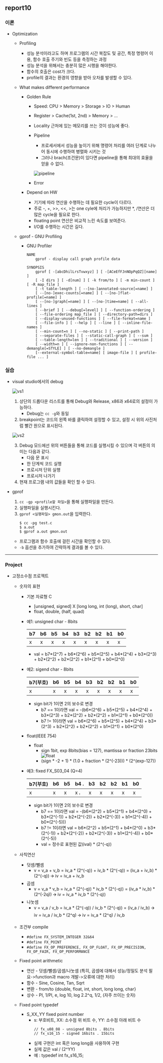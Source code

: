## report10

### 이론
  * Optimization
    * Profiling
      * 성능 분석이라고도 하며 프로그램의 시간 복잡도 및 공간, 특정 명령어 이용, 함수 호출 주기와 빈도 등을 측정하는 과정
      * 성능 분석을 위해서는 충분히 많은 시행을 해야한다.
      * 함수의 호출은 cost가 크다.
      * profile의 결과는 환경의 영향을 받아 오차를 발생할 수 있다.

    * What makes different performance
      * Golden Rule
        * Speed: CPU > Memory > Storage > IO > Human
        * Register > Cache(1st, 2nd) > Memory > ...
        * Locality
          근처에 있는 메모리를 쓰는 것이 성능에 좋다.
        * Pipeline
          * 프로세서에서 성능을 높이기 위해 명령어 처리를 여러 단계로 나누어 동시에 수행하여 병렬화 시키는 것
          * 그러나 brach(조건문)이 있다면 pipeline을 통해 최대의 효율을 얻을 수 없다.

          ![pipeline](../images/pipeline.png)
        * Error

      * Depend on HW
        * 기기에 따라 연산을 수행하는 데 필요한 cycle이 다르다.
        * 주로 -, +, >>, <<, >는 one cyle에 처리가 가능하지만 *, /연산은 더 많은 cycle을 필요로 한다.
        * floating point 연산은 비교적 느린 속도를 보여준다.
        * I/O를 수행하는 시간은 길다.

    * gprof - GNU Profiling
      * GNU Profiler
        ```
        NAME
            gprof - display call graph profile data

        SYNOPSIS
            gprof [ -[abcDhilLrsTvwxyz] ] [ -[ACeEfFJnNOpPqQZ][name] ] 
            [ -I dirs ] [ -d[num] ] [ -k from/to ] [ -m min-count ] [ -R map_file ]
	        [ -t table-length ] [ --[no-]annotated-source[=name] ] 
            [ --[no-]exec-counts[=name] ] [ --[no-]flat-profile[=name] ] 
            [ --[no-]graph[=name] ] [ --[no-]time=name] [ --all-lines ] 
            [ --brief ] [ --debug[=level] ] [ --function-ordering ]
            [ --file-ordering map_file ] [ --directory-path=dirs ]
            [ --display-unused-functions ] [ --file-format=name ]
            [ --file-info ] [ --help ] [ --line ] [ --inline-file-names ]
            [ --min-count=n ] [ --no-static ] [ --print-path ]
            [ --separate-files ] [ --static-call-graph ] [ --sum ]
            [ --table-length=len ] [ --traditional ] [ --version ]
            [ --width=n ] [ --ignore-non-functions ] [ --demangle[=STYLE] ] [ --no-demangle ]
            [--external-symbol-table=name] [ image-file ] [ profile-file ... ]
        ```


### 실습
  * visual studio에서의 debug

    ![vs1](../images/vs1.png)

    1. 상단의 드롭다운 리스트를 통해 Debug와 Release, x86과 x64로의 설정이 가능하다.
        * Debug는 `cc -g`와 동일
    2. breakpoint는 코드의 왼쪽 바를 클릭하여 설정할 수 있고, 설정 시 위의 사진처럼 빨간 원으로 표시된다.

    ![vs2](../images/vs2.png)

    3. Debug 모드에선 위의 버튼들을 통해 코드를 실행시킬 수 있으며 각 버튼의 의미는 다음과 같다.
        * 다음 문 표시
        * 한 단계씩 코드 실행
        * 프로시저 단위 실행
        * 프로시저 나가기
    4. 현재 프로그램 내의 값들을 확인 할 수 있다.
    
  * gprof
    1. `cc -gp <profile할 파일>`을 통해 실행파일을 만든다.
    2. 실행파일을 실행시킨다.
    3. `gprof <실행파일> gmon.out`을 입력한다.
        ```
        $ cc -pg test.c
        $ a.out
        $ gprof a.out gmon.out
        ```
      * 프로그램과 함수 호출에 걸린 시간을 확인할 수 있다.
      * `-b` 옵션을 추가하여 간략하게 결과를 볼 수 있다.


---
### Project
* 고정소수점 프로젝트
  * 숫자의 표현
    * 기본 자료형 C
      * [unsigned, signed] X [long long, int (long), short, char]
      * float, double, (half, quad)
    * 예1: unsigned char - 8bits
      
      |b7|b6|b5|b4|b3|b2|b2|b1|b0|
      |-|-|-|-|-|-|-|-|-|
      |x|x|x|x|x|x|x|x|x|

      * val = b7*(2^7) + b6*(2^6) + b5*(2^5) + b4*(2^4) + b3*(2^3) + b2*(2^2) + b2*(2^2) + b1*(2^1) + b0*(2^0)
    * 예2: sigend char - 8bits
    
      |b7(부호)|b6|b5|b4|b3|b2|b2|b1|b0|
      |-|-|-|-|-|-|-|-|-|
      |x|x|x|x|x|x|x|x|x|

      * sign bit가 1이면 2의 보수로 변경
        * b7 == 1이라면 val = -(b6*(2^6) + b5*(2^5) + b4*(2^4) + b3*(2^3) + b2*(2^2) + b2*(2^2) + b1*(2^1) + b0*(2^0))
        * b7 != 1이라면 val = b6*(2^6) + b5*(2^5) + b4*(2^4) + b3*(2^3) + b2*(2^2) + b2*(2^2) + b1*(2^1) + b0*(2^0)
    * float(IEEE 754)
      * float
        * sign 1bit, exp 8bits(bias = 127), mantissa or fraction 23bits
        ![float](../images/float.png)
        * (sign * -2 + 1) * (1.0 + fraction * (2^(-23))) * (2^(exp-127))
    * 예3: fixed FX_S03_04 (Q=4)

      |b7(부호)|b6|b5|b4 **.**|b3|b2|b2|b1|b0|
      |-|-|-|-|-|-|-|-|-|
      |x|x|x|x **.**|x|x|x|x|x|

      * sign bit가 1이면 2의 보수로 변경
        * b7 == 1이라면 val = -(b6*(2^2) + b5*(2^1) + b4*(2^0) + b3*(2^(-1)) + b2*(2^(-2)) + b2*(2^(-3)) + b1*(2^(-4)) + b0*(2^(-5)))
        * b7 != 1이라면 val = b6*(2^2) + b5*(2^1) + b4*(2^0) + b3*(2^(-1)) + b2*(2^(-2)) + b2*(2^(-3)) + b1*(2^(-4)) + b0*(2^(-5))
        * val = 정수로 표현된 값(ival) * (2^(-q))

  * 사칙연산
    * 덧셈/뺄셈
      * v = v_a + v_b = iv_a * (2^(-q))  + iv_b * (2^(-q)) = (iv_a + iv_b) * (2^(-q)) 🡪 iv = iv_a + iv_b 
    * 곱셈
      * v = v_a * v_b = iv_a * (2^(-q))  * iv_b * (2^(-q)) = (iv_a * iv_b) * (2^(-2q)) 🡪 iv = iv_a * iv_b * (2^(-q))
    * 나눗셈
      * v = v_a / v_b = iv_a * (2^(-q))  / iv_b * (2^(-q)) = (iv_a / iv_b) 🡪  iv = iv_a / iv_b * (2^q) 🡪  iv = iv_a * (2^q) / iv_b 

  * 조건부 compile
    * `#define FX_SYSTEM_INTEGER 32&64`
    * `#define FX_POINT`
    * `#define FX_OP_PREFERENCE, FX_OP_FLOAT, FX_OP_PRECISION, FX_OP_FAIR, FX_OP_PERFORMANCE`
  * Fixed point arithmetic
    * 연산 - 덧셈/뺄셈/곱셈/나눗셈 (특히, 곱셈에 대해서 성능/정밀도 분석 필요->function과 macro 개발->오류에 대한 처리)
    * 함수 - Sine, Cosine, Tan, Sqrt
    * 변환 - from/to {double, float, int, short, long long, char}
    * 상수 - PI, 1/PI, e, log 10, log 2.2^q, 1/2, (자주 쓰이는 숫자)
  * Fixed point typedef
    * S_XX_YY fixed point number
      * s: 부호비트, XX: 소수점 위 비트 수, YY: 소수점 아래 비트 수
        ```
        // fx_u08_08 - unsigned 8bits . 8bits
        // fx_s16_15 - signed 16bits . 15bits
        ```
      * 실제 구현은 int 혹은 long long을 사용하여 구현
      * 실제 값은 val / (2^YY)
      * 예 : typedef int fx_s16_15;

